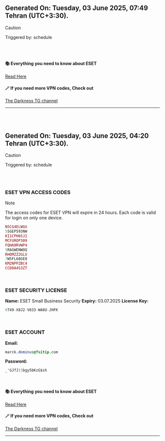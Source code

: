 ## Generated On: Tuesday, 03 June 2025, 07:49 Tehran (UTC+3:30).

> [!CAUTION]
> Triggered by: schedule

<br><br>

#### 📚 Everything you need to know about ESET

[Read Here](https://t.me/F_NiREvil/2113)

#### 🪄 If you need more VPN codes, Check out

[The Darkness TG channel](https://t.me/Eset_key_trial)

---

<br><br>

## Generated On: Tuesday, 03 June 2025, 04:20 Tehran (UTC+3:30).

> [!CAUTION]
> Triggered by: schedule

<br><br>

### ESET VPN ACCESS CODES

> [!NOTE]
> The access codes for ESET VPN will expire in 24 hours.
> Each code is valid for login on only one device.

```ruby
N5CG4ELWGU
5SGEP593NW
KI1CPH6SJ2
MCFUROP309
FQHA9RVWP4
5RAGWENWOQ
RHOMZZ2GLU
7W5FL68GE0
KM2NPPZBC4
CCD8A4S3ZT
```

<br>

### ESET SECURITY LICENSE

**Name:** ESET Small Business Security
**Expiry:** 03.07.2025
**License Key:**

```POV-Ray SDL
6T49-X8J2-V833-WA8U-JHFK
```

<br>

### ESET ACCOUNT

**Email:**

```CSS
marck.dominus@fsitip.com
```

**Password:**

```POV-Ray SDL
_'GJfJ}5bgy5bKzG$sh
```

<br>

#### 📚 Everything you need to know about ESET

[Read Here](https://t.me/F_NiREvil/2113)

#### 🪄 If you need more VPN codes, Check out

[The Darkness TG channel](https://t.me/Eset_key_trial)

---

<br><br>


